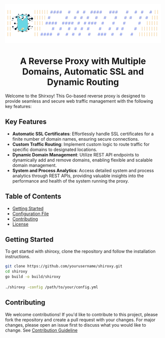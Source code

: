 <div align="center">

<!-- <h1>IN DEVELOPMENT</h1> -->
<img src="https://raw.githubusercontent.com/ShikharY10/shiroxy/main/media/shiroxy_logo_.png" alt="shiroxy Logo">

  <h1>A Reverse Proxy with Multiple Domains, Automatic SSL and Dynamic Routing</h1>
</div>
<!-- <hr> -->

Welcome to the Shirxoy! This Go-based reverse proxy is designed to provide seamless and secure web traffic management with the following key features:

## Key Features

- **Automatic SSL Certificates**: Effortlessly handle SSL certificates for a finite number of domain names, ensuring secure connections.
- **Custom Traffic Routing**: Implement custom logic to route traffic for specific domains to designated locations.
- **Dynamic Domain Management**: Utilize REST API endpoints to dynamically add and remove domains, enabling flexible and scalable domain management.
- **System and Process Analytics**: Access detailed system and process analytics through REST APIs, providing valuable insights into the performance and health of the system running the proxy.

## Table of Contents

- [Getting Started](#getting-started)
- [Configuration File](https://github.com/ShikharY10/shiroxy/blob/main/configuration.md)
- [Contributing](#contributing)
- [License](https://github.com/ShikharY10/shiroxy/blob/main/LICENSE)

<!-- - [API Documentation](#api-documentation) -->

## Getting Started

To get started with shiroxy, clone the repository and follow the installation instructions.

```bash
git clone https://github.com/yourusername/shiroxy.git
cd shiroxy
go build -o build/shiroxy

./shiroxy -config /path/to/your/config.yml
```

## Contributing

We welcome contributions! If you'd like to contribute to this project, please fork the repository and create a pull request with your changes. For major changes, please open an issue first to discuss what you would like to change. See [Contribution Guideline](https://github.com/ShikharY10/shiroxy/blob/main/CONTRIBUTION.md)
